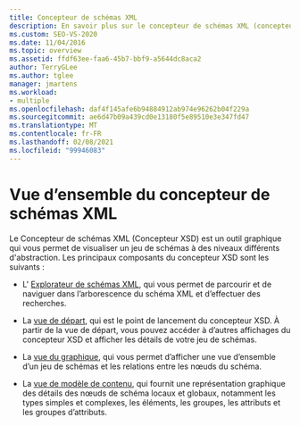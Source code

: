 ```yaml
---
title: Concepteur de schémas XML
description: En savoir plus sur le concepteur de schémas XML (concepteur XSD) dans Visual Studio, un outil graphique qui vous permet de visualiser un jeu de schémas à différents niveaux d’abstraction.
ms.custom: SEO-VS-2020
ms.date: 11/04/2016
ms.topic: overview
ms.assetid: ffdf63ee-faa6-45b7-bbf9-a5644dc8aca2
author: TerryGLee
ms.author: tglee
manager: jmartens
ms.workload:
- multiple
ms.openlocfilehash: daf4f145afe6b94884912ab974e96262b04f229a
ms.sourcegitcommit: ae6d47b09a439cd0e13180f5e89510e3e347fd47
ms.translationtype: MT
ms.contentlocale: fr-FR
ms.lasthandoff: 02/08/2021
ms.locfileid: "99946083"
---
```

# <a name="xml-schema-designer-overview"></a>Vue d’ensemble du concepteur de schémas XML

Le Concepteur de schémas XML (Concepteur XSD) est un outil graphique qui vous permet de visualiser un jeu de schémas à des niveaux différents d'abstraction. Les principaux composants du concepteur XSD sont les suivants :

- L' [Explorateur de schémas XML](../xml-tools/xml-schema-explorer.md), qui vous permet de parcourir et de naviguer dans l’arborescence du schéma XML et d’effectuer des recherches.

- La [vue de départ](../xml-tools/start-view.md), qui est le point de lancement du concepteur XSD. À partir de la vue de départ, vous pouvez accéder à d’autres affichages du concepteur XSD et afficher les détails de votre jeu de schémas.

- La [vue du graphique](../xml-tools/graph-view.md), qui vous permet d’afficher une vue d’ensemble d’un jeu de schémas et les relations entre les nœuds du schéma.

- La [vue de modèle de contenu](../xml-tools/content-model-view.md), qui fournit une représentation graphique des détails des nœuds de schéma locaux et globaux, notamment les types simples et complexes, les éléments, les groupes, les attributs et les groupes d’attributs.
